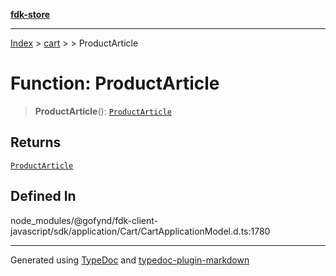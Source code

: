 [**fdk-store**](../../../README.md)
***

[Index](../../../API.md) > [cart](../../README.md) > [<internal>](../README.md) > ProductArticle

# Function: ProductArticle

> **ProductArticle**(): [`ProductArticle`](../type-aliases/type-alias.ProductArticle.md)

## Returns

[`ProductArticle`](../type-aliases/type-alias.ProductArticle.md)

## Defined In

node\_modules/@gofynd/fdk-client-javascript/sdk/application/Cart/CartApplicationModel.d.ts:1780

***
Generated using [TypeDoc](https://typedoc.org/) and [typedoc-plugin-markdown](https://www.npmjs.com/package/typedoc-plugin-markdown)
